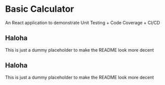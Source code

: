 # Basic Calculator

An React application to demonstrate Unit Testing + Code Coverage + CI/CD

## Haloha

This is just a dummy placeholder to make the README look more decent

## Haloha

This is just a dummy placeholder to make the README look more decent
